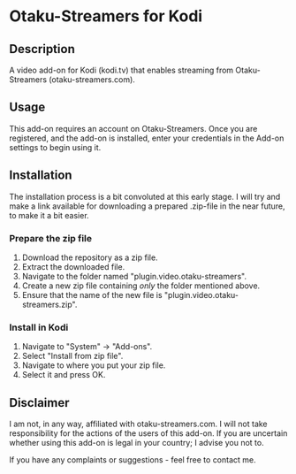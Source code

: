 # Otaku-Streamers for Kodi 


## Description
A video add-on for Kodi (kodi.tv) that enables streaming from Otaku-Streamers (otaku-streamers.com).

## Usage
This add-on requires an account on Otaku-Streamers. Once you are registered, and the add-on is installed, enter your credentials in the Add-on settings to begin using it. 

## Installation
The installation process is a bit convoluted at this early stage. I will try and make a link available
for downloading a prepared .zip-file in the near future, to make it a bit easier.

### Prepare the zip file
1. Download the repository as a zip file.
2. Extract the downloaded file.
3. Navigate to the folder named "plugin.video.otaku-streamers".
4. Create a new zip file containing *only* the folder mentioned above.
5. Ensure that the name of the new file is "plugin.video.otaku-streamers.zip".

### Install in Kodi
1. Navigate to "System" -> "Add-ons".
2. Select "Install from zip file".
3. Navigate to where you put your zip file.
4. Select it and press OK.


## Disclaimer
I am not, in any way, affiliated with otaku-streamers.com. I will not take responsibility for the actions of the users of this add-on. If you are uncertain whether using this add-on is legal in your country; I advise you not to.

If you have any complaints or suggestions - feel free to contact me.
